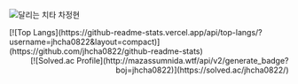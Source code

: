 ![달리는 치타 차정현](https://capsule-render.vercel.app/api?type=waving&height=250&color=gradient&text=달리는%20치타%20차정현&fontAlignY=40)

<!-- [![Hits](https://hits.seeyoufarm.com/api/count/incr/badge.svg?url=https%3A%2F%2Fgithub.com%2Fjhcha0822%2F&count_bg=%2379C83D&title_bg=%23555555&icon=github.svg&icon_color=%23E7E7E7&title=hits&edge_flat=false)](https://hits.seeyoufarm.com) -->

<!-- [![Anurag's GitHub stats](https://github-readme-stats.vercel.app/api?username=jhcha0822&show_icons=true&theme=dracula)](https://github.com/anuraghazra/github-readme-stats) -->

<div style="text-align: left">
    [![Top Langs](https://github-readme-stats.vercel.app/api/top-langs/?username=jhcha0822&layout=compact)](https://github.com/jhcha0822/github-readme-stats)
</div>
<div style="text-align: right">
    [![Solved.ac Profile](http://mazassumnida.wtf/api/v2/generate_badge?boj=jhcha0822)](https://solved.ac/jhcha0822/)
</div>